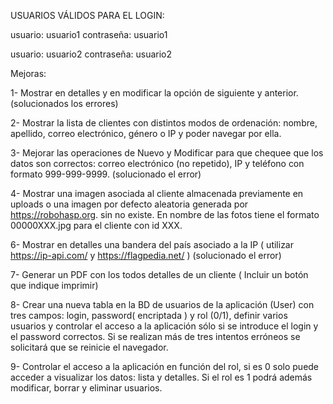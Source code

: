 USUARIOS VÁLIDOS PARA EL LOGIN:

usuario: usuario1
contraseña: usuario1

usuario: usuario2
contraseña: usuario2





Mejoras: 

1-  Mostrar en detalles y en modificar la opción de siguiente y anterior. (solucionados los errores)

2-  Mostrar la lista de clientes con distintos modos de ordenación: nombre, apellido, correo electrónico, género o IP y poder navegar por ella. 

3-  Mejorar las operaciones de Nuevo y Modificar para que chequee que los datos son correctos:  correo electrónico (no repetido), IP y  teléfono con formato 999-999-9999. (solucionado el error)

4-  Mostrar una imagen asociada al cliente almacenada previamente en uploads o una imagen por defecto aleatoria generada por https://robohasp.org.  sin no existe. En nombre de las fotos tiene el formato 00000XXX.jpg para el cliente con id XXX.

6-  Mostrar en detalles una bandera del país asociado a la IP ( utilizar https://ip-api.com/  y  https://flagpedia.net/ ) (solucionado el error)

7- Generar un PDF con los todos detalles de un cliente ( Incluir un botón que indique imprimir)

8- Crear una nueva tabla en la BD de usuarios de la aplicación (User)  con tres campos: login, password( encriptada )  y rol (0/1), definir varios usuarios y controlar el acceso a la aplicación sólo si se introduce el login y el password correctos. Si se realizan más de tres intentos erróneos se solicitará que se reinicie el navegador.

9- Controlar el acceso a la aplicación en función del rol, si es 0 solo puede acceder a visualizar los datos: lista y detalles. Si el rol es 1 podrá además modificar, borrar y eliminar usuarios.


